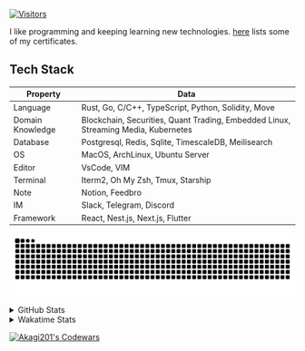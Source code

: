 <!-- markdownlint-disable MD041 MD010 MD033 -->
[![Visitors](https://api.visitorbadge.io/api/daily?path=Akagi201%2FAkagi201&label=Visitors%20Today&countColor=%2337d67a)](https://visitorbadge.io/status?path=Akagi201%2FAkagi201)

I like programming and keeping learning new technologies. [here](https://github.com/Akagi201/blockchain) lists some of my certificates.

## Tech Stack

| Property         	| Data                                                                               	|
|------------------	|------------------------------------------------------------------------------------	|
| Language         	| Rust, Go, C/C++, TypeScript, Python, Solidity, Move                                 |
| Domain Knowledge 	| Blockchain, Securities, Quant Trading, Embedded Linux, Streaming Media, Kubernetes 	|
| Database         	| Postgresql, Redis, Sqlite, TimescaleDB, Meilisearch                                 |
| OS               	| MacOS, ArchLinux, Ubuntu Server                                                     |
| Editor           	| VsCode, VIM                                                                        	|
| Terminal          | Iterm2, Oh My Zsh, Tmux, Starship                                                   |
| Note             	| Notion, Feedbro                                                                    	|
| IM               	| Slack, Telegram, Discord                                                            |
| Framework         | React, Nest.js, Next.js, Flutter                                                   	|

[![github contribution grid snake animation](https://raw.githubusercontent.com/Akagi201/Akagi201/output/github-contribution-grid-snake.svg#gh-light-mode-only)](https://github.com/Akagi201)

<details>
<summary>GitHub Stats</summary>
  <a href="https://github.com/Akagi201"><img alt="Profile Detail" src="https://raw.githubusercontent.com/Akagi201/Akagi201/master/profile-summary-card-output/dracula/0-profile-details.svg" /></a>
  <a href="https://github.com/Akagi201"><img alt="Github Stats" src="https://raw.githubusercontent.com/Akagi201/Akagi201/master/profile-summary-card-output/dracula/3-stats.svg" /></a>
  <a href="https://github.com/Akagi201"><img alt="Lang By Commits" src="https://raw.githubusercontent.com/Akagi201/Akagi201/master/profile-summary-card-output/dracula/2-most-commit-language.svg" /></a>
</details>

<details>
<summary>Wakatime Stats</summary>
<br>

<!--START_SECTION:waka-->

```txt
From: 08 June 2023 - To: 15 June 2023

Total Time: 89 hrs 28 mins

Other             59 hrs 5 mins   ████████████████▓░░░░░░░░   66.04 %
Rust              11 hrs 53 mins  ███▒░░░░░░░░░░░░░░░░░░░░░   13.29 %
sh                10 hrs 45 mins  ███░░░░░░░░░░░░░░░░░░░░░░   12.02 %
Solidity          2 hrs 28 mins   ▓░░░░░░░░░░░░░░░░░░░░░░░░   02.77 %
Go                1 hr 23 mins    ▒░░░░░░░░░░░░░░░░░░░░░░░░   01.55 %
Markdown          1 hr 16 mins    ▒░░░░░░░░░░░░░░░░░░░░░░░░   01.42 %
TOML              1 hr 13 mins    ▒░░░░░░░░░░░░░░░░░░░░░░░░   01.36 %
YAML              22 mins         ░░░░░░░░░░░░░░░░░░░░░░░░░   00.41 %
TypeScript        15 mins         ░░░░░░░░░░░░░░░░░░░░░░░░░   00.29 %
JSON              13 mins         ░░░░░░░░░░░░░░░░░░░░░░░░░   00.24 %
```

<!--END_SECTION:waka-->

</details>

<a href="https://www.codewars.com/users/Akagi201"><img alt="Akagi201's Codewars" src="https://www.codewars.com/users/Akagi201/badges/small"></a>

